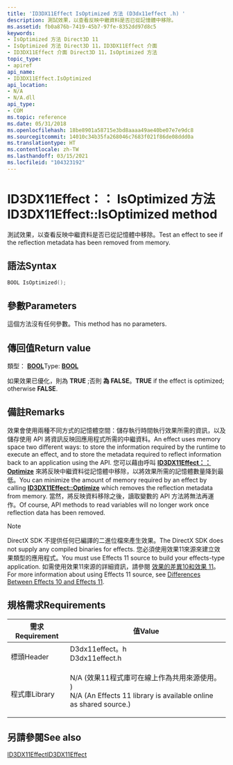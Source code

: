 ```yaml
---
title: 'ID3DX11Effect IsOptimized 方法 (D3dx11effect .h) '
description: 測試效果，以查看反映中繼資料是否已從記憶體中移除。
ms.assetid: fb0a876b-7419-45b7-97fe-8352dd97d8c5
keywords:
- IsOptimized 方法 Direct3D 11
- IsOptimized 方法 Direct3D 11，ID3DX11Effect 介面
- ID3DX11Effect 介面 Direct3D 11，IsOptimized 方法
topic_type:
- apiref
api_name:
- ID3DX11Effect.IsOptimized
api_location:
- N/A
- N/A.dll
api_type:
- COM
ms.topic: reference
ms.date: 05/31/2018
ms.openlocfilehash: 18be8901a58715e3bd8aaaa49ae40be07e7e9dc8
ms.sourcegitcommit: 14010c34b35fa268046c7683f021f86de08ddd0a
ms.translationtype: HT
ms.contentlocale: zh-TW
ms.lasthandoff: 03/15/2021
ms.locfileid: "104323192"
---
```

# <a name="id3dx11effectisoptimized-method"></a><span data-ttu-id="88750-106">ID3DX11Effect：： IsOptimized 方法</span><span class="sxs-lookup"><span data-stu-id="88750-106">ID3DX11Effect::IsOptimized method</span></span>

<span data-ttu-id="88750-107">測試效果，以查看反映中繼資料是否已從記憶體中移除。</span><span class="sxs-lookup"><span data-stu-id="88750-107">Test an effect to see if the reflection metadata has been removed from memory.</span></span>

## <a name="syntax"></a><span data-ttu-id="88750-108">語法</span><span class="sxs-lookup"><span data-stu-id="88750-108">Syntax</span></span>


```C++
BOOL IsOptimized();
```



## <a name="parameters"></a><span data-ttu-id="88750-109">參數</span><span class="sxs-lookup"><span data-stu-id="88750-109">Parameters</span></span>

<span data-ttu-id="88750-110">這個方法沒有任何參數。</span><span class="sxs-lookup"><span data-stu-id="88750-110">This method has no parameters.</span></span>

## <a name="return-value"></a><span data-ttu-id="88750-111">傳回值</span><span class="sxs-lookup"><span data-stu-id="88750-111">Return value</span></span>

<span data-ttu-id="88750-112">類型： **[ **BOOL**](/windows/desktop/WinProg/windows-data-types)**</span><span class="sxs-lookup"><span data-stu-id="88750-112">Type: **[**BOOL**](/windows/desktop/WinProg/windows-data-types)**</span></span>

<span data-ttu-id="88750-113">如果效果已優化，則為 **TRUE** ;否則 **為 FALSE**。</span><span class="sxs-lookup"><span data-stu-id="88750-113">**TRUE** if the effect is optimized; otherwise **FALSE**.</span></span>

## <a name="remarks"></a><span data-ttu-id="88750-114">備註</span><span class="sxs-lookup"><span data-stu-id="88750-114">Remarks</span></span>

<span data-ttu-id="88750-115">效果會使用兩種不同方式的記憶體空間：儲存執行時間執行效果所需的資訊，以及儲存使用 API 將資訊反映回應用程式所需的中繼資料。</span><span class="sxs-lookup"><span data-stu-id="88750-115">An effect uses memory space two different ways: to store the information required by the runtime to execute an effect, and to store the metadata required to reflect information back to an application using the API.</span></span> <span data-ttu-id="88750-116">您可以藉由呼叫 [**ID3DX11Effect：： Optimize**](id3dx11effect-optimize.md) 來將反映中繼資料從記憶體中移除，以將效果所需的記憶體數量降到最低。</span><span class="sxs-lookup"><span data-stu-id="88750-116">You can minimize the amount of memory required by an effect by calling [**ID3DX11Effect::Optimize**](id3dx11effect-optimize.md) which removes the reflection metadata from memory.</span></span> <span data-ttu-id="88750-117">當然，將反映資料移除之後，讀取變數的 API 方法將無法再運作。</span><span class="sxs-lookup"><span data-stu-id="88750-117">Of course, API methods to read variables will no longer work once reflection data has been removed.</span></span>

> [!Note]  
> <span data-ttu-id="88750-118">DirectX SDK 不提供任何已編譯的二進位檔來產生效果。</span><span class="sxs-lookup"><span data-stu-id="88750-118">The DirectX SDK does not supply any compiled binaries for effects.</span></span> <span data-ttu-id="88750-119">您必須使用效果11來源來建立效果類型的應用程式。</span><span class="sxs-lookup"><span data-stu-id="88750-119">You must use Effects 11 source to build your effects-type application.</span></span> <span data-ttu-id="88750-120">如需使用效果11來源的詳細資訊，請參閱 [效果的差異10和效果 11](d3d11-graphics-programming-guide-effects-differences.md)。</span><span class="sxs-lookup"><span data-stu-id="88750-120">For more information about using Effects 11 source, see [Differences Between Effects 10 and Effects 11](d3d11-graphics-programming-guide-effects-differences.md).</span></span>

 

## <a name="requirements"></a><span data-ttu-id="88750-121">規格需求</span><span class="sxs-lookup"><span data-stu-id="88750-121">Requirements</span></span>



| <span data-ttu-id="88750-122">需求</span><span class="sxs-lookup"><span data-stu-id="88750-122">Requirement</span></span> | <span data-ttu-id="88750-123">值</span><span class="sxs-lookup"><span data-stu-id="88750-123">Value</span></span> |
|--------------------|----------------------------------------------------------------------------------------------------------------------------------------------|
| <span data-ttu-id="88750-124">標頭</span><span class="sxs-lookup"><span data-stu-id="88750-124">Header</span></span><br/>  | <dl> <span data-ttu-id="88750-125"><dt>D3dx11effect。h</dt></span><span class="sxs-lookup"><span data-stu-id="88750-125"><dt>D3dx11effect.h</dt></span></span> </dl>                                                    |
| <span data-ttu-id="88750-126">程式庫</span><span class="sxs-lookup"><span data-stu-id="88750-126">Library</span></span><br/> | <dl> <span data-ttu-id="88750-127"><dt>N/A (效果11程式庫可在線上作為共用來源使用。 ) </dt></span><span class="sxs-lookup"><span data-stu-id="88750-127"><dt>N/A (An Effects 11 library is available online as shared source.)</dt></span></span> </dl> |



## <a name="see-also"></a><span data-ttu-id="88750-128">另請參閱</span><span class="sxs-lookup"><span data-stu-id="88750-128">See also</span></span>

<dl> <dt>

[<span data-ttu-id="88750-129">ID3DX11Effect</span><span class="sxs-lookup"><span data-stu-id="88750-129">ID3DX11Effect</span></span>](id3dx11effect.md)
</dt> </dl>

 

